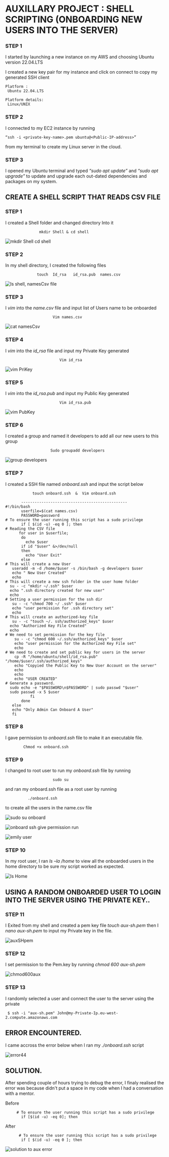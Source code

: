 
# **AUXILLARY PROJECT : SHELL SCRIPTING (ONBOARDING NEW USERS INTO THE SERVER)**

 ### STEP 1
 
   I started by launching a new instance on my AWS and choosing Ubuntu version 22.04.LTS

   I created a new key pair for my instance and click on connect to copy my generated SSH client

    Platform :
     Ubuntu 22.04.LTS	

    Platform details:
     Linux/UNIX


### STEP 2

   I connected to my EC2 instance by running

    “ssh -i <private-key-name>.pem ubuntu@<Public-IP-address>”

from my terminal to create my Linux server in the cloud.
	


### STEP 3 

   I opened my Ubuntu terminal and typed _“sudo apt update”_ and _“sudo apt upgrade”_ to update and upgrade each out-dated dependencies and packages on my system.

## **CREATE A SHELL SCRIPT THAT READS CSV FILE**

### STEP 1 
   I created a Shell folder and changed directory Into it
                   
                   mkdir Shell & cd shell
		   
![mkdir Shell   cd shell](https://user-images.githubusercontent.com/79808404/176999262-e3f69398-df14-4f12-9eca-6ff8e8bf43a6.PNG)

### STEP 2

   In my shell directory, I created the following files 
                    
                  touch  Id_rsa   id_rsa.pub  names.csv
		  
![ls shell, namesCsv file](https://user-images.githubusercontent.com/79808404/176999348-f97ccc23-d67c-454a-8bec-56b529ec23f2.PNG)

### STEP 3

  I _vim_ into the _name.csv_ file and input list of Users name to be onboarded
       
                         Vim names.csv 
                         
   ![cat namesCsv](https://user-images.githubusercontent.com/79808404/176999454-9d1fba45-91a1-4035-a00a-c9e081a51705.PNG)

	
### STEP 4

  I _vim_ into the _id_rsa_ file and input my Private Key generated
  
                            Vim id_rsa
             
  ![vim PriKey](https://user-images.githubusercontent.com/79808404/176999520-4cc62fd6-6108-4f39-b755-e327404d31ef.PNG)

### STEP 5

 I _vim_ into the _id_rsa.pub_ and input my Public Key generated
                            
                            Vim id_rsa.pub
			    
   ![vim PubKey](https://user-images.githubusercontent.com/79808404/176999525-eabefbff-a97f-45d6-bae4-096cccbcd9fb.PNG)

 
 ### STEP 6
 
  I created a group and named it developers to add all our new users to this group
                        
                        Sudo groupadd developers
			
   ![group developers](https://user-images.githubusercontent.com/79808404/176999563-1ec5542d-9468-4583-b440-0da2c4bc5863.PNG)

### STEP 7

 I created a SSH file named _onboard.ssh_ and input the script below
                
                touch onboard.ssh  &  Vim onboard.ssh

           -----------------------------------------------
    #!/bin/bash
           userfile=$(cat names.csv)
           PASSWORD=password
    # To ensure the user running this script has a sudo privilege
           if [ $(id -u) -eq 0 ]; then
    # Reading the CSV file
          for user in $userfile;
           do
             echo $user
           if id "$user" &>/dev/null
           then
             echo "User Exit"
           else
    # This will create a new User
       useradd -m -d /home/$user -s /bin/bash -g developers $user
       echo " New User Created"
       echo
    # This will create a new ssh folder in the user home folder
      su - -c "mkdir ~/.ssh" $user
      echo ".ssh directory created for new user"
      echo
    # Setting a user permission for the ssh dir
       su - -c "chmod 700 ~/ .ssh" $user
       echo "user permission for .ssh directory set"
       echo
    # This will create an authorized-key file
       su - -c "touch ~/. ssh/authorized_keys" $user
      echo "Authorized Key File Created"
      echo
    # We need to set permission for the key file
        su - -c "chmod 600 ~/.ssh/authorized_keys" $user
        echo "user permission for the Authorized Key File set"
        echo
    # We need to create and set public key for users in the server
        cp -R "/home/ubuntu/shell/id_rsa.pub" "/home/$user/.ssh/authorized_keys"
        echo "Copyied the Public Key to New User Account on the server"
        echo
        echo
        echo "USER CREATED"
    # Generate a password.
      sudo echo -e "$PASSWORD\n$PASSWORD" | sudo passwd "$user"
      sudo passwd -x 5 $user
               fi
           done
       else
       echo "Only Admin Can Onboard A User"
       fi
       
### STEP 8

  I gave permission to _onboard.ssh_ file to make it an executable file.
         
            Chmod +x onboard.ssh


### STEP 9

   I changed to root user to run my _onboard.ssh_ file by running 
                              
                         sudo su
			 
  and ran my onboard.ssh file as a root user by running
                   
              ./onboard.ssh 
	      
   to create all the users in the name.csv file 
   
![sudo su onboard](https://user-images.githubusercontent.com/79808404/176999775-1bd7ecd2-d01c-4c01-9cd9-691b21928da5.PNG)

![onboard ssh give permission   run](https://user-images.githubusercontent.com/79808404/177011434-7ffad483-3d91-49b7-bb34-72c8604cb03d.PNG)

![emily user](https://user-images.githubusercontent.com/79808404/177011322-69952f3a-5782-4dfc-8b2d-764953fbd6fa.PNG)

### STEP 10
   In my root user, I ran _ls –la /home_ to view all the onboarded users in the home directory to be sure my script worked as expected.
   
   ![ls Home](https://user-images.githubusercontent.com/79808404/176999988-c7312617-32f6-4ead-9173-30c2df6c6df9.PNG)

## USING A RANDOM ONBOARDED USER TO LOGIN INTO THE SERVER USING THE PRIVATE KEY.. 

### STEP 11

 I Exited from my shell and created a pem key file _touch aux-sh.pem_ then I _nano aux-sh.pem_ to input my Private key in the file.
 
![auxSHpem](https://user-images.githubusercontent.com/79808404/177011210-02c6f02e-9369-4d77-afa8-587c1719cde5.PNG)

### STEP 12 

  I set permission to the Pem.key by running _chmod 600 aux-sh.pem_
  
  ![chmod600aux](https://user-images.githubusercontent.com/79808404/177011241-feaecf7b-ca34-485f-a8b8-fd675fa42a6a.PNG)
  
 ### STEP 13
 
   I randomly selected a user and connect the user to the server using the private
   
     $ ssh -i "aux-sh.pem" John@my-Private-Ip.eu-west-2.compute.amazonaws.com

## ERROR ENCOUNTERED.

I came accross the error below when I ran my _./onboard.ssh_ script 


![error44](https://user-images.githubusercontent.com/79808404/177011636-35a3bef1-a878-41b1-af04-ffd9e08e99fa.PNG)

## SOLUTION.

 After spending couple of hours trying to debug the error, I finaly realised the error was because didn't put a space in my code when I had a conversation with a mentor. 
  
   Before
         
         # To ensure the user running this script has a sudo privilege
           if [$(id -u) -eq 0]; then
           
   After
    
          # To ensure the user running this script has a sudo privilege
           if [ $(id -u) -eq 0 ]; then
 
![solution to aux error](https://user-images.githubusercontent.com/79808404/177011712-dc170f69-12f9-41dd-a783-214f2596b76d.PNG)



